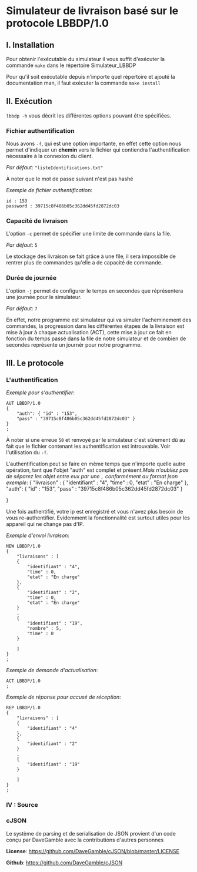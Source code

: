 # Simulateur de livraison basé sur le protocole LBBDP/1.0

## I. Installation

Pour obtenir l'exécutable du simulateur il vous suffit d'exécuter la commande `make` dans le répertoire Simulateur_LBBDP

Pour qu'il soit exécutable depuis n'importe quel répertoire et ajouté la documentation man, il faut exécuter la commande `make install`

## II. Exécution

`lbbdp -h` vous décrit les différentes options pouvant être spécifiées.

### Fichier authentification

Nous avons `-f`, qui est une option importante, en effet cette option nous permet d'indiquer un **chemin** vers le fichier qui contiendra l'authentification nécessaire à la connexion du client.

_Par défaut_: `"listeIdentifications.txt"`

À noter que le mot de passe suivant n'est pas hashé

_Exemple de fichier authentification_:
```
id : 153
password : 39715c8f486b05c362dd45fd2872dc03
```

### Capacité de livraison

L'option `-c` permet de spécifier une limite de commande dans la file.


_Par défaut_: `5`

Le stockage des livraison se fait grâce à une file, il sera impossible de rentrer plus de commandes qu'elle a de capacité de commande.

### Durée de journée

L'option `-j` permet de configurer le temps en secondes que réprésentera une journée pour le simulateur.

_Par défaut_: `7`

En effet, notre programme est simulateur qui va simuler l'acheminement des commandes, la progression dans les différentes étapes de la livraison est mise à jour à chaque actualisation (ACT), cette mise à jour ce fait en fonction du temps passé dans la file de notre simulateur et de combien de secondes représente un journér pour notre programme. 



## III. Le protocole 

### L'authentification 

_Exemple pour s'authentifier_:
```
AUT LBBDP/1.0
{ 
    "auth": { "id" : "153", 
    "pass" : "39715c8f486b05c362dd45fd2872dc03" } 
} 
;
```

À noter si une erreue `50` et renvoyé par le simulateur c'est sûrement dû au fait que le fichier contenant les authentification est introuvable. Voir l'utilisation du `-f`.

L'authentification peut se faire en même temps que n'importe quelle autre opération, tant que l'objet "auth" est complet et présent._Mais n'oubliez pas de séparez les objet entre eux par une `,` conformément au format json exemple_: 
{ 
    "livraison" : 
    { 
        "identifiant" : "4", 
        "time" : 0,
        "etat" : "En charge"
    }, 
    "auth": { "id" : "153", 
    "pass" : "39715c8f486b05c362dd45fd2872dc03" } 

    
}

Une fois authentifié, votre ip est enregistré et vous n'avez plus besoin de vous re-authentifier. Evidemment la fonctionnalité est surtout utiles pour les appareil qui ne change pas d'IP.

_Exemple d'envoi livraison_:
```
NEW LBBDP/1.0
{ 
    "livraisons" : [ 
    { 
        "identifiant" : "4", 
        "time" : 0,
        "etat" : "En charge"
    }, 
    { 
        "identifiant" : "2", 
        "time" : 0, 
        "etat" : "En charge"
    } 
    , 
    { 
        "identifiant" : "19", 
        "nombre" : 5, 
        "time" : 0
    } 
    
    ] 
} 
;
```

_Exemple de demande d'actualisation_:
```
ACT LBBDP/1.0
;
```
_Exemple de réponse pour accusé de réception_:
```
REP LBBDP/1.0
{ 
    "livraisons" : [ 
    { 
        "identifiant" : "4"
    }, 
    { 
        "identifiant" : "2"
    } 
    , 
    { 
        "identifiant" : "19"
    } 
    
    ] 
}
;
```  

### IV : Source

### cJSON
Le système de parsing et de serialisation de JSON 
provient d'un code conçu par DaveGamble avec la contributions d'autres personnes

**License**: https://github.com/DaveGamble/cJSON/blob/master/LICENSE

**Github**: https://github.com/DaveGamble/cJSON
